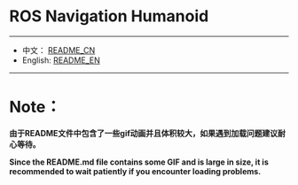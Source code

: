 # ROS Navigation Humanoid

---

* 中文： [README_CN](README_CN.md)
* English:  [README_EN](README_EN.md)

---

# Note：

**由于README文件中包含了一些gif动画并且体积较大，如果遇到加载问题建议耐心等待。**

**Since the README.md file contains some GIF and is large in size, it is recommended to wait patiently if you encounter loading problems.**
